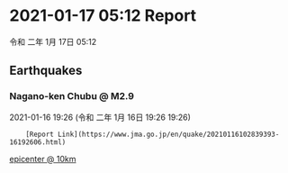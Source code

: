 # 2021-01-17 05:12 Report
令和 二年 1月 17日 05:12

## Earthquakes
### Nagano-ken Chubu @ M2.9
2021-01-16 19:26 (令和 二年 1月 16日 19:26 19:26)
  
        [Report Link](https://www.jma.go.jp/en/quake/20210116102839393-16192606.html)  
[epicenter @ 10km](https://www.google.com/maps/place/36°12'00%22+137°42'00%22/@36.2,137.7,17z/data=!3m1!4b1!4m5!3m4!1s0x0:0x0!8m2!3d36.2!4d137.7)